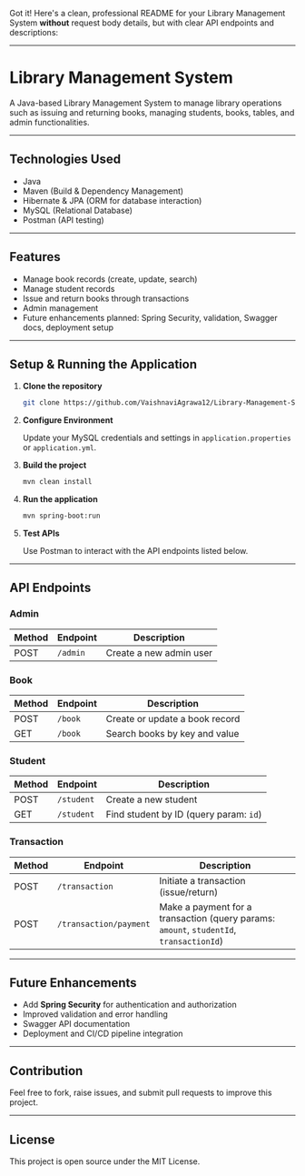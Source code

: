 Got it! Here's a clean, professional README for your Library Management System **without** request body details, but with clear API endpoints and descriptions:

---

# Library Management System

A Java-based Library Management System to manage library operations such as issuing and returning books, managing students, books, tables, and admin functionalities.

---

## Technologies Used

* Java
* Maven (Build & Dependency Management)
* Hibernate & JPA (ORM for database interaction)
* MySQL (Relational Database)
* Postman (API testing)

---

## Features

* Manage book records (create, update, search)
* Manage student records
* Issue and return books through transactions
* Admin management
* Future enhancements planned: Spring Security, validation, Swagger docs, deployment setup

---

## Setup & Running the Application

1. **Clone the repository**

   ```bash
   git clone https://github.com/VaishnaviAgrawa12/Library-Management-System.git
   ```

2. **Configure Environment**

   Update your MySQL credentials and settings in `application.properties` or `application.yml`.

3. **Build the project**

   ```bash
   mvn clean install
   ```

4. **Run the application**

   ```bash
   mvn spring-boot:run
   ```

5. **Test APIs**

   Use Postman to interact with the API endpoints listed below.

---

## API Endpoints

### Admin

| Method | Endpoint | Description             |
| ------ | -------- | ----------------------- |
| POST   | `/admin` | Create a new admin user |

### Book

| Method | Endpoint | Description                    |
| ------ | -------- | ------------------------------ |
| POST   | `/book`  | Create or update a book record |
| GET    | `/book`  | Search books by key and value  |

### Student

| Method | Endpoint   | Description                            |
| ------ | ---------- | -------------------------------------- |
| POST   | `/student` | Create a new student                   |
| GET    | `/student` | Find student by ID (query param: `id`) |

### Transaction

| Method | Endpoint               | Description                                                                             |
| ------ | ---------------------- | --------------------------------------------------------------------------------------- |
| POST   | `/transaction`         | Initiate a transaction (issue/return)                                                   |
| POST   | `/transaction/payment` | Make a payment for a transaction (query params: `amount`, `studentId`, `transactionId`) |

---

## Future Enhancements

* Add **Spring Security** for authentication and authorization
* Improved validation and error handling
* Swagger API documentation
* Deployment and CI/CD pipeline integration

---

## Contribution

Feel free to fork, raise issues, and submit pull requests to improve this project.

---

## License

This project is open source under the MIT License.



